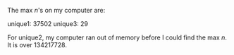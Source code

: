 The max $n$'s on my computer are:

unique1: 37502
unique3: 29

For unique2, my computer ran out of memory before I could find the max $n$. It is over 134217728.

